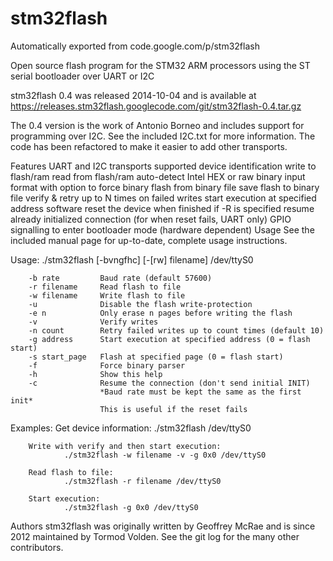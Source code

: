 # stm32flash
Automatically exported from code.google.com/p/stm32flash

Open source flash program for the STM32 ARM processors using the ST serial bootloader over UART or I2C

stm32flash 0.4 was released 2014-10-04 and is available at https://releases.stm32flash.googlecode.com/git/stm32flash-0.4.tar.gz

The 0.4 version is the work of Antonio Borneo and includes support for programming over I2C. See the included I2C.txt for more information. The code has been refactored to make it easier to add other transports.

Features
UART and I2C transports supported
device identification
write to flash/ram
read from flash/ram
auto-detect Intel HEX or raw binary input format with option to force binary
flash from binary file
save flash to binary file
verify & retry up to N times on failed writes
start execution at specified address
software reset the device when finished if -R is specified
resume already initialized connection (for when reset fails, UART only)
GPIO signalling to enter bootloader mode (hardware dependent)
Usage
See the included manual page for up-to-date, complete usage instructions.


Usage: ./stm32flash [-bvngfhc] [-[rw] filename] /dev/ttyS0

        -b rate         Baud rate (default 57600)
        -r filename     Read flash to file
        -w filename     Write flash to file
        -u              Disable the flash write-protection
        -e n            Only erase n pages before writing the flash
        -v              Verify writes
        -n count        Retry failed writes up to count times (default 10)
        -g address      Start execution at specified address (0 = flash start)
        -s start_page   Flash at specified page (0 = flash start)
        -f              Force binary parser
        -h              Show this help
        -c              Resume the connection (don't send initial INIT)
                        *Baud rate must be kept the same as the first init*
                        This is useful if the reset fails

Examples:
        Get device information:
                ./stm32flash /dev/ttyS0

        Write with verify and then start execution:
                ./stm32flash -w filename -v -g 0x0 /dev/ttyS0

        Read flash to file:
                ./stm32flash -r filename /dev/ttyS0

        Start execution:
                ./stm32flash -g 0x0 /dev/ttyS0
Authors
stm32flash was originally written by Geoffrey McRae and is since 2012 maintained by Tormod Volden. See the git log for the many other contributors.
